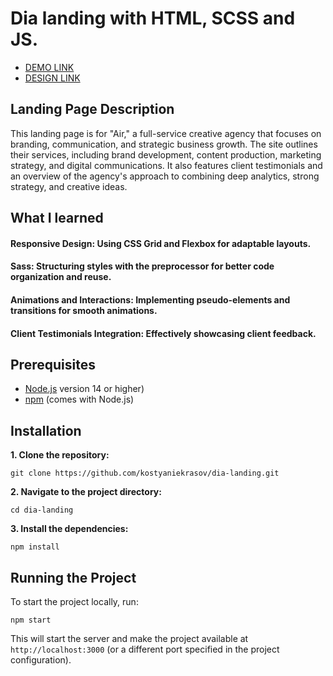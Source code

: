 # Dia landing with HTML, SCSS and JS.

- [DEMO LINK](https://kostyaniekrasov.github.io/dia-landing/)
- [DESIGN LINK](https://www.figma.com/design/7qwsWggv9BAxMi2VPhBuPr/Air-(formerly-Dia))

## Landing Page Description
This landing page is for "Air," a full-service creative agency that focuses on branding, communication, and strategic business growth. 
The site outlines their services, including brand development, content production, marketing strategy, and digital communications. 
It also features client testimonials and an overview of the agency's approach to combining deep analytics, strong strategy, and creative ideas.

## What I learned
 #### Responsive Design: Using CSS Grid and Flexbox for adaptable layouts.
 #### Sass: Structuring styles with the preprocessor for better code organization and reuse.
 #### Animations and Interactions: Implementing pseudo-elements and transitions for smooth animations.
 #### Client Testimonials Integration: Effectively showcasing client feedback.

## Prerequisites

- [Node.js](https://nodejs.org/) version 14 or higher)
- [npm](https://www.npmjs.com/) (comes with Node.js)

## Installation

**1. Clone the repository:**
```
git clone https://github.com/kostyaniekrasov/dia-landing.git
```

**2. Navigate to the project directory:**
```
cd dia-landing
```
**3. Install the dependencies:**
```
npm install
```
## Running the Project

To start the project locally, run:
```
npm start
```

This will start the server and make the project available at `http://localhost:3000` (or a different port specified in the project configuration).
